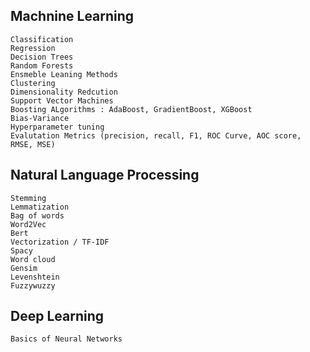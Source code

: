 ## Machnine Learning
```
Classification
Regression
Decision Trees
Random Forests
Ensmeble Leaning Methods
Clustering
Dimensionality Redcution
Support Vector Machines
Boosting ALgorithms : AdaBoost, GradientBoost, XGBoost
Bias-Variance
Hyperparameter tuning
Evalutation Metrics (precision, recall, F1, ROC Curve, AOC score, RMSE, MSE)
```
## Natural Language Processing
```
Stemming
Lemmatization
Bag of words
Word2Vec
Bert
Vectorization / TF-IDF
Spacy
Word cloud
Gensim
Levenshtein
Fuzzywuzzy
```
## Deep Learning
```
Basics of Neural Networks

```
